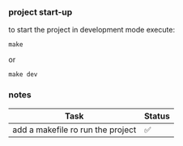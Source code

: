 ### project start-up

to start the project in development mode execute:

`make`

or 

`make dev`

### notes

| Task                              | Status |
|-----------------------------------|--------|
| add a makefile ro run the project | ✅      |  